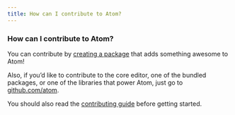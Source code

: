```yaml
---
title: How can I contribute to Atom?
---
```

### How can I contribute to Atom?

You can contribute by [creating a package](https://flight-manual.atom.io/hacking-atom/sections/tools-of-the-trade/) that adds something awesome to Atom!

Also, if you’d like to contribute to the core editor, one of the bundled packages, or one of the libraries that power Atom, just go to [github.com/atom](https://github.com/atom).

You should also read the [contributing guide](https://github.com/atom/atom/blob/master/CONTRIBUTING.md) before getting started.
